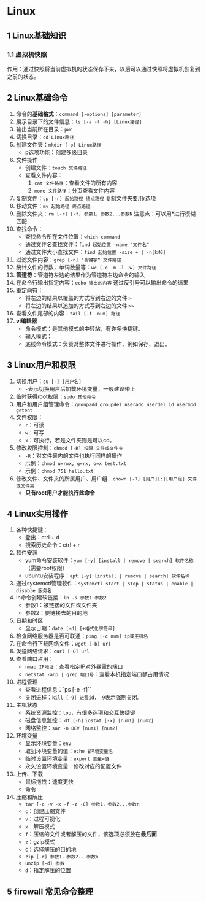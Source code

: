 ﻿# Linux
## 1 Linux基础知识
### 1.1 虚拟机快照
作用：通过快照将当前虚拟机的状态保存下来，以后可以通过快照将虚拟机恢复到之前的状态。
## 2 Linux基础命令
1. 命令的**基础格式**：`command [-options] [parameter]`
2. 展示目录下的文件信息：`ls [-a -l -h] [Linux路径]`
3. 输出当前所在目录：`pwd`
4. 切换目录：`cd Linux路径`
5. 创建文件夹：`mkdir [-p] Linux路径`
	- p选项功能：创建多级目录
6. 文件操作
	- 创建文件：`touch 文件路径`
	- 查看文件内容：
		1. `cat 文件路径`：查看文件的所有内容
		2. `more 文件路径`：分页查看文件内容
7. 复制文件：`cp [-r] 起始路径 终点路径`
	复制文件夹要用r选项
8. 移动文件：`mv 起始路径 终点路径`
9. 删除文件夹：`rm [-r] [-f] 参数1，参数2...参数N`
	注意点：可以用*进行模糊匹配 
10. 查找命令：
	- 查找命令所在文件位置：`which command`
	- 通过文件名查找文件：`find 起始位置 -name "文件名"`
	- 通过文件大小查找文件：`find 起始位置 -size + | -n[kMG]` 
11. 过滤文件内容：`grep [-n] "关键字“ 文件路径`
12. 统计文件的行数，单词数量等：`wc [-c -m -l -w] 文件路径`
13. **管道符**：管道符左边的结果作为管道符右边命令的输入
14. 在命令行输出指定内容：`echo 输出的内容`
	通过反引号可以输出命令的结果
15. 重定向符：
	- 将左边的结果以覆盖的方式写到右边的文件:`>`
	- 将左边的结果以追加的方式写到右边的文件:`>>`
16. 查看文件尾部的内容：`tail [-f -num] 路径`
17. **vi编辑器**
	- 命令模式：是其他模式的中转站，有许多快捷键。
	- 输入模式：
	- 底线命令模式：负责对整体文件进行操作，例如保存、退出。
## 3 Linux用户和权限
1. 切换用户：`su [-] [用户名]`
	-  `-`表示切换用户后加载环境变量，一般建议带上
2. 临时获得root权限：`sudo 其他命令`
3. 用户和用户组管理命令：`groupadd groupdel useradd userdel id usermod getent`
4. 文件权限：
	- `r`：可读
	- `w`：可写
	- `x`：可执行，若是文件夹则是可以cd。
5. 修改权限控制：`chmod [-R] 权限 文件或文件夹`
	- `-R`：对文件夹内的文件也执行同样的操作
	- 示例：`chmod u=rwx, g=rx, o=x test.txt`
	- 示例：`chmod 751 hello.txt`
6. 修改文件、文件夹的所属用户、用户组：`chown [-R] [用户][:][用户组] 文件或文件夹`
	- **只有root用户才能执行此命令**
## 4 Linux实用操作
1. 各种快捷键：
	- 登出：ctrl + d
	- 搜索历史命令：ctrl + r
2. 软件安装
	- yum命令安装软件：`yum [-y] [install | remove | search] 软件名称`（需要root权限）
	- ubuntu安装程序：`apt [-y] [install | remove | search] 软件名称`
3. 通过systemctl管理软件：`systemctl start | stop | status | enable | disable 服务名`
4. ln命令创建软链接：`ln -s 参数1 参数2`
	- 参数1：被链接的文件或文件夹
	- 参数2：要链接去的目的地
5. 日期和时区
	- 显示日期：`date [-d] [+格式化字符串]`
6. 检查网络服务器是否可联通：`ping [-c num] ip或主机名`
7. 在命令行下载网络文件：`wget [-b] url`
8. 发送网络请求：`curl [-O] url`
9. 查看端口占用：
	- `nmap IP地址`：查看指定IP对外暴露的端口
	- `netstat -anp | grep 端口号`：查看本机指定端口额占用情况 
10. 进程管理
	- 查看进程信息：`ps [-e -f]``
	- 关闭进程：`kill [-9] 进程id`，`-9`表示强制关闭。
11. 主机状态
	- 系统资源监控：`top`，有很多选项和交互快捷键
	- 磁盘信息监控：
	`df [-h]`
	`iostat [-x] [num1] [num2]`
	- 网络监控：`sar -n DEV [num1] [num2]`
12. 环境变量
	- 显示环境变量：`env`
	- 取到环境变量的值：`echo $环境变量名`
	- 临时设置环境变量：`export 变量=值`
	- 永久设置环境变量：修改对应的配置文件
13. 上传、下载
	- 鼠标拖拽：速度更快
	- 命令
14. 压缩和解压
	- `tar [-c -v -x -f -z -C] 参数1，参数2...参数n`
	- `c`：创建压缩文件
	- `v`：过程可视化
	- `x`：解压模式
	- `f`：压缩的文件或者解压的文件，该选项必须放在**最后面**
	- `z`：gzip模式
	- `C`：选择解压的目的地
	- `zip [-r] 参数1，参数2...参数n`
	- `unzip [-d] 参数`
	- `d`：指定解压的位置

## 5 firewall 常见命令整理

